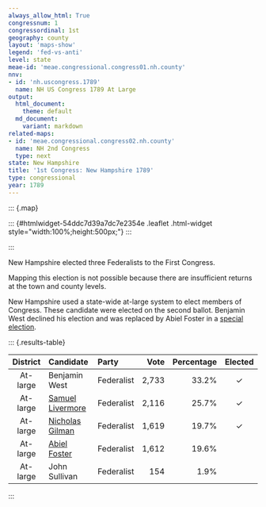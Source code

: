 ```yaml
---
always_allow_html: True
congressnum: 1
congressordinal: 1st
geography: county
layout: 'maps-show'
legend: 'fed-vs-anti'
level: state
meae-id: 'meae.congressional.congress01.nh.county'
nnv:
- id: 'nh.uscongress.1789'
  name: NH US Congress 1789 At Large
output:
  html_document:
    theme: default
  md_document:
    variant: markdown
related-maps:
- id: 'meae.congressional.congress02.nh.county'
  name: NH 2nd Congress
  type: next
state: New Hampshire
title: '1st Congress: New Hampshire 1789'
type: congressional
year: 1789
---
```


::: {.map}
<!--html_preserve-->
::: {#htmlwidget-54ddc7d39a7dc7e2354e .leaflet .html-widget style="width:100%;height:500px;"}
:::

<script type="application/json" data-for="htmlwidget-54ddc7d39a7dc7e2354e">{"x":{"options":{"minZoom":7,"maxZoom":12,"crs":{"crsClass":"L.Proj.CRS","code":"ESRI:32110","proj4def":"+proj=tmerc +lat_0=42.5 +lon_0=-71.66666666666667 +k=0.999966667 +x_0=300000 +y_0=0 +ellps=GRS80 +datum=NAD83 +units=m +no_defs","projectedBounds":null,"options":{"resolutions":[1048576,524288,262144,131072,65536,32768,16384,8192,4096,2048,1024,512,256,128,64,32,16,8,4,2,1]}},"zoomControl":false,"dragging":true},"calls":[{"method":"setMaxBounds","args":[42.5665701721162,-72.6545627546431,45.4357183168021,-70.5136361587832]},{"method":"addPolygons","args":[[[[{"lng":[-71.944792703227,-71.9288116934892,-72.2215627906209,-72.2829818109849,-72.4585198692103,-72.491122882699,-72.5160828905408,-72.5088588889981,-72.5427849019116,-72.5572479093767,-72.5528349098559,-72.5244319023333,-72.5321869072862,-72.473828889041,-72.4437638811785,-72.4673648918064,-72.4350688830784,-72.452101893402,-72.4337018917169,-72.4386938945784,-72.3955258839429,-72.410354890037,-72.3901048848782,-72.4159788946753,-72.3963618914066,-72.380301889866,-72.3985648973945,-72.3801968949549,-72.3296218798838,-72.2065598379821,-72.1064648027445,-72.0771467924439,-72.0672617891152,-72.0564617854443,-71.9352217442159,-72.0113477639775,-72.0468977742326,-72.0514577736212,-72.0900297831703,-72.0654307709161,-72.0454007642522,-72.0415397610401,-72.0089957481466,-72.0367917570479,-72.023403751263,-72.0381497542745,-72.062374751329,-72.0060677326373,-71.9743727130529,-71.944792703227],"lat":[42.7885950029019,42.7122439889178,42.7199769810478,42.7215579793709,42.7268619746927,42.7724749822701,42.7659589802223,42.7799289831023,42.8084909873958,42.8530289953373,42.8849780015121,42.9155840082155,42.9549550153799,42.9720550205124,43.0062540279326,43.0526580358843,43.084757042971,43.1614230567905,43.233284070845,43.2529140743507,43.3126140869185,43.3316840899889,43.3569360953631,43.3765400981647,43.4288831085546,43.4899751204392,43.5134441241944,43.572205135698,43.6002111425544,43.5847681437346,43.5535001412015,43.5446411405102,43.544004140713,43.5427541408315,43.5284591420974,43.4370011226247,43.4113001166872,43.3763181100172,43.3225760987381,43.2550530869085,43.2547910875054,43.2227540816309,43.187884076142,43.1825630742508,43.1601600704784,43.1288170641206,42.9448470287084,42.9439090303329,42.7893930021138,42.7885950029019]}]],[[{"lng":[-71.0843355690551,-71.0455475274248,-71.0100314804456,-71.0006824648044,-71.0955194965596,-71.1670095206411,-71.1632445181297,-71.1555195136661,-71.1313705000095,-71.3512845728875,-71.3586005743997,-71.3618905762646,-71.5646156427524,-71.5605416402913,-71.5323706242029,-71.5221936167147,-71.648272658141,-71.6509116550994,-71.6856876651428,-71.7280856792476,-71.7155636740389,-71.7277506772369,-71.6907226621602,-71.8636847161332,-71.8880147237941,-71.8944467266713,-71.9307067430074,-71.9352217442159,-72.0564617854443,-72.0672617891152,-72.0771467924439,-72.1064648027445,-72.2065598379821,-72.3296218798838,-72.3028688773897,-72.2509318624341,-72.2050148490598,-72.183343844164,-72.184789848112,-72.0906688231221,-72.1142738311177,-72.1169868337234,-72.102476830161,-72.0900598256965,-72.0951008281338,-72.0526198173969,-72.0318558106291,-72.0452308155831,-72.0314938118234,-72.048335817234,-72.0555308205507,-72.0337048145278,-72.0400838181964,-72.0428028191615,-72.0661678290904,-72.0478898260684,-72.0684978350236,-72.0334658252764,-72.0331368263474,-71.90690978578,-71.8724727734818,-71.8376577625043,-71.812902754684,-71.802354753539,-71.7647467417448,-71.7027817213715,-71.6618307092817,-71.6458907061213,-71.5781556850382,-71.5942606916883,-71.573084685589,-71.597223695019,-71.5598246827969,-71.5398986776248,-71.5625446861404,-71.5469866826151,-71.5878076983774,-71.5819836971792,-71.632095719058,-71.5738097019438,-71.5776037047765,-71.5516256974227,-71.5495346983115,-71.4958456828881,-71.5219366939583,-71.5162236936096,-71.541198703352,-71.5090666939451,-71.4879236863854,-71.4645566792896,-71.5024876921094,-71.4983356943692,-71.4288296743063,-71.4380886786181,-71.3978116689496,-71.4425896864051,-71.3849186665088,-71.3572536584165,-71.360665660646,-71.2843976368595,-71.2311226153584,-71.1470675861725,-71.0843355690551],"lat":[45.3053024920437,44.8549734129151,44.2847713107623,44.0765162729168,44.0751022697089,44.0765522677422,44.0558132640521,44.0246492585672,43.9317102422128,43.9184482328798,43.9029012297842,43.915558232013,43.8931192214538,43.8750802182591,43.7650381988381,43.6971911866027,43.6861691805568,43.6212381684341,43.5954751625445,43.5949701610983,43.5778481583185,43.56353315527,43.518061147995,43.4580281312938,43.4508381291739,43.4630171312356,43.5332961431418,43.5284591420974,43.5427541408315,43.544004140713,43.5446411405102,43.5535001412015,43.5847681437346,43.6002111425544,43.7027271623969,43.7401501710175,43.7709521782102,43.8081621857813,43.863403195904,43.9657922178086,43.9675222173513,43.9944892222082,44.0148902264246,44.0099122259201,44.0218402279403,44.0768052393989,44.0796352405978,44.0872252415478,44.1004762444217,44.0969152432181,44.11129024561,44.1315512500291,44.155759254241,44.1566222543093,44.1897832595917,44.2385032690733,44.2706302742432,44.3018882810835,44.3203742844547,44.3482932936746,44.3366372926833,44.3478102958508,44.3555562980658,44.3933893052803,44.406644308911,44.4137473122136,44.4403033183587,44.4751513251924,44.5021983322822,44.5216903352909,44.5379893389245,44.5585993418717,44.5644783441435,44.5888403491901,44.6028513509895,44.6299613563865,44.661520360758,44.6735433631141,44.7515213755231,44.7913883845816,44.8156123888081,44.8377373936216,44.8626023981486,44.9049894074846,44.9399904129029,44.9645794174854,44.9846504202605,45.0073234253543,45.001041424919,45.0136464279276,45.0133764266487,45.0700724368965,45.1238904487384,45.1420234516647,45.2035624639093,45.2383974686386,45.2333604696171,45.2533454740589,45.269844476874,45.302444485117,45.2497214774845,45.2397714784131,45.3053024920437]}]],[[{"lng":[-71.8944467266713,-71.8880147237941,-71.8636847161332,-71.6907226621602,-71.653389647968,-71.6634396504885,-71.6495966436693,-71.651444640321,-71.6273926296655,-71.5855526142327,-71.5887006144558,-71.6679996392189,-71.6029656120101,-71.6281586200916,-71.5125695767859,-71.4663495641265,-71.4546745557242,-71.449298552563,-71.3922435329666,-71.3753825233666,-71.4512775480539,-71.427070533971,-71.3865115204449,-71.36154050991,-71.3869955135333,-71.8541186686936,-71.8987166834976,-71.9288116934892,-71.944792703227,-71.9743727130529,-72.0060677326373,-72.062374751329,-72.0381497542745,-72.023403751263,-72.0367917570479,-72.0089957481466,-72.0415397610401,-72.0454007642522,-72.0654307709161,-72.0900297831703,-72.0514577736212,-72.0468977742326,-72.0113477639775,-71.9352217442159,-71.9307067430074,-71.8944467266713],"lat":[43.4630171312356,43.4508381291739,43.4580281312938,43.518061147995,43.4888021437348,43.4749861408422,43.4380281343922,43.371517121918,43.3268291143237,43.3012051108475,43.2872521081352,43.260147100555,43.1651160847718,43.160241083063,43.0759750708299,43.1222700809911,43.0442140666464,43.0203930623188,43.0089640619318,42.9391940492646,42.9307200453104,42.8249260260138,42.8234100269789,42.7836340201948,42.698804003275,42.7102939909075,42.7114279897149,42.7122439889178,42.7885950029019,42.7893930021138,42.9439090303329,42.9448470287084,43.1288170641206,43.1601600704784,43.1825630742508,43.187884076142,43.2227540816309,43.2547910875054,43.2550530869085,43.3225760987381,43.3763181100172,43.4113001166872,43.4370011226247,43.5284591420974,43.5332961431418,43.4630171312356]}]],[[{"lng":[-71.5471786104364,-71.2358664968986,-71.247185500055,-71.0367594225604,-71.0266944188574,-71.0731124310994,-70.8906213704679,-70.9151133769223,-70.8708423626282,-70.8400413513634,-70.8359303514184,-70.8642003615821,-70.850801357853,-70.8595023622292,-70.8130243465437,-70.7655943292726,-70.772220330426,-70.76223132782,-70.7373983182877,-70.7666973273855,-70.730798315945,-70.7406133186159,-70.7170273111375,-70.7117193086752,-70.7940573303622,-70.8106083334601,-70.8379563436742,-70.8250353386055,-70.8446723441993,-70.831329339969,-70.829691339132,-70.8189323361288,-70.8172963343357,-70.8239423364793,-70.8253973369381,-70.8486253441125,-70.8855983575883,-70.9292683722312,-71.0312024046249,-71.0642024126202,-71.1325034361208,-71.1852044519267,-71.181804447762,-71.2455054691488,-71.2559544722455,-71.2942054827125,-71.3869955135333,-71.36154050991,-71.3865115204449,-71.427070533971,-71.4512775480539,-71.3753825233666,-71.3922435329666,-71.449298552563,-71.4546745557242,-71.4663495641265,-71.5125695767859,-71.6281586200916,-71.6029656120101,-71.6679996392189,-71.5887006144558,-71.5855526142327,-71.6273926296655,-71.651444640321,-71.6495966436693,-71.6194866339854,-71.6004126270982,-71.5471786104364],"lat":[43.4527581403775,43.2847641186781,43.2741911163447,43.1442640983795,43.1380360975127,43.0817240854793,43.0829740912553,43.0528500848259,43.0605550876183,43.0423850851126,43.0678020900395,43.0812960917361,43.0942980945949,43.1206370993023,43.1168530999894,43.0903920964201,43.0715510926625,43.0844250953941,43.0617150918477,43.049998088755,43.0590970915504,43.048393089233,43.0550710912014,43.0425530889932,42.9399190670958,42.8966020583832,42.9169110614162,42.9029480591549,42.8861880553849,42.889832056477,42.8845510555236,42.8948510578012,42.8723000535689,42.8711450531504,42.8707000530223,42.8609490504737,42.8824990534553,42.8850080526163,42.8590980446177,42.8062990335872,42.8213980343815,42.7916980271318,42.7375990169443,42.7425990159519,42.7361120143978,42.6969990057797,42.698804003275,42.7836340201948,42.8234100269789,42.8249260260138,42.9307200453104,42.9391940492646,43.0089640619318,43.0203930623188,43.0442140666464,43.1222700809911,43.0759750708299,43.160241083063,43.1651160847718,43.260147100555,43.2872521081352,43.3012051108475,43.3268291143237,43.371517121918,43.4380281343922,43.4437701364169,43.4347841353441,43.4527581403775]}]],[[{"lng":[-71.1670095206411,-71.0955194965596,-71.0006824648044,-70.994327454806,-70.9890684440959,-70.972717425663,-70.9508384172387,-70.9621824204507,-70.9546924161083,-70.9760044214343,-70.9611334159481,-70.9609494141799,-70.986812421361,-70.9859654191102,-70.9730694130621,-70.9308443982348,-70.8817043782052,-70.8096413515228,-70.8250013536699,-70.8284203518007,-70.8599763649358,-70.8526853604654,-70.917569382175,-70.8678523648706,-70.8643883621791,-70.8883863706378,-70.8770373664352,-70.8906213704679,-71.0731124310994,-71.0266944188574,-71.0367594225604,-71.247185500055,-71.2358664968986,-71.5471786104364,-71.6004126270982,-71.6194866339854,-71.6495966436693,-71.6634396504885,-71.653389647968,-71.6907226621602,-71.7277506772369,-71.7155636740389,-71.7280856792476,-71.6856876651428,-71.6509116550994,-71.648272658141,-71.5221936167147,-71.5323706242029,-71.5605416402913,-71.5646156427524,-71.3618905762646,-71.3586005743997,-71.3512845728875,-71.1313705000095,-71.1555195136661,-71.1632445181297,-71.1670095206411],"lat":[44.0765522677422,44.0751022697089,44.0765162729168,43.944187248765,43.7924492208966,43.5702641801405,43.5510361772279,43.5410421750178,43.5091941693072,43.4781611628627,43.4691191616286,43.4394741560946,43.414274150592,43.3800321442099,43.3495721388981,43.3365241377389,43.2724921272151,43.2254171205447,43.1726951101564,43.1191930999671,43.1659031078211,43.1296311012044,43.1315890996123,43.1181860985881,43.0908130935272,43.0992150943885,43.0916440933022,43.0829740912553,43.0817240854793,43.1380360975127,43.1442640983795,43.2741911163447,43.2847641186781,43.4527581403775,43.4347841353441,43.4437701364169,43.4380281343922,43.4749861408422,43.4888021437348,43.518061147995,43.56353315527,43.5778481583185,43.5949701610983,43.5954751625445,43.6212381684341,43.6861691805568,43.6971911866027,43.7650381988381,43.8750802182591,43.8931192214538,43.915558232013,43.9029012297842,43.9184482328798,43.9317102422128,44.0246492585672,44.0558132640521,44.0765522677422]}]]],null,null,{"interactive":true,"className":"","stroke":true,"color":"#bbb","weight":2,"opacity":1,"fill":true,"fillColor":["#FFFFFF","#FFFFFF","#FFFFFF","#FFFFFF","#FFFFFF"],"fillOpacity":1,"dashArray":"5, 5","smoothFactor":1,"noClip":false},["<b>Cheshire County<\/b><br/>","<b>Grafton County<\/b><br/>","<b>Hillsborough County<\/b><br/>","<b>Rockingham County<\/b><br/>","<b>Strafford County<\/b><br/>"],null,["Cheshire County","Grafton County","Hillsborough County","Rockingham County","Strafford County"],{"interactive":false,"permanent":false,"direction":"auto","opacity":1,"offset":[0,0],"textsize":"10px","textOnly":false,"className":"","sticky":true},null]},{"method":"addPolygons","args":[[[[{"lng":[-70.6170250097467,-70.6149710036071,-70.6109510040495,-70.613408977044,-70.6170250097467],"lat":[42.9772249866355,42.9785760173521,42.9766339868857,42.9734080018503,42.9772249866355]}],[{"lng":[-70.8106293412168,-70.8173060245697,-70.8176542464881,-70.822375032606,-70.8294730266229,-70.8306170091194,-70.8249679882939,-70.8259849800901,-70.8303489674677,-70.8357809556853,-70.8349580085449,-70.8308970211109,-70.8376380193999,-70.8358592269944,-70.8285900064626,-70.8205459860422,-70.8193119777295,-70.8109990047684,-70.8156630237936,-70.8167550222349,-70.8172960099673,-70.820896000966,-70.8307949723852,-70.8372029818432,-70.8486249740548,-70.8566970027768,-70.8855979740892,-70.9001980259277,-70.9054980078858,-70.9139449778998,-70.9266340067172,-70.9307989727441,-70.9560000396463,-70.960000001994,-70.9693999878055,-70.9814709916678,-70.9976009866503,-71.0312010314925,-71.0444009969592,-71.053601020173,-71.0581009684557,-71.0642009861611,-71.0722009983512,-71.081701989624,-71.0913020482537,-71.1018020018967,-71.1037929854065,-71.1245030361282,-71.1325029944526,-71.1435030036031,-71.149702993339,-71.166664977486,-71.1861040037052,-71.1833029733556,-71.1826419954479,-71.1818030156452,-71.2086040161784,-71.2239039962695,-71.2265009978886,-71.2334040301393,-71.2455039730919,-71.2495039929445,-71.2559540015409,-71.2660050178009,-71.2679050024174,-71.2789289815863,-71.2942049996617,-71.3130409745839,-71.3302059928684,-71.3518740095945,-71.3653069649542,-71.4203079912132,-71.4314080154843,-71.4323079834444,-71.4491100147233,-71.467708960637,-71.4995099888112,-71.5390109790521,-71.5974130196955,-71.6018129731674,-71.6128130225049,-71.6420139875383,-71.7267170007704,-71.7495170141112,-71.7506169908873,-71.8113190143927,-71.8116190400574,-71.8560470187045,-71.8847219683173,-71.936076009706,-71.9497900058429,-71.9814019966356,-72.0608110234506,-72.1245259837852,-72.2036440415805,-72.2395119892381,-72.2700730267276,-72.2829809798011,-72.2936340201142,-72.3201499703854,-72.4010539802355,-72.4378040037026,-72.4585189859541,-72.4586119875683,-72.4596670106646,-72.4619629619846,-72.4638249969264,-72.4644139869696,-72.4730710109149,-72.4742819943731,-72.475283988164,-72.4756259743419,-72.4759380324026,-72.4773350068841,-72.4773979739375,-72.483916018014,-72.4873010038356,-72.4883880327362,-72.4889470023557,-72.4916810180834,-72.4973910157492,-72.5015279907093,-72.5120500047709,-72.5164530113565,-72.5167309773798,-72.5151590258884,-72.5083719682168,-72.5088579814662,-72.5117460163054,-72.5183540052138,-72.5395999905226,-72.542907996778,-72.5425970108279,-72.5421009806266,-72.5429680263111,-72.5454499828553,-72.5461009814401,-72.5469999885414,-72.5476460040142,-72.5486359955722,-72.5534260160519,-72.5555390458561,-72.5567499519814,-72.5569360288498,-72.5567499921294,-72.5542320070271,-72.5549449776906,-72.5553490225269,-72.5554150002183,-72.5533629993311,-72.5528339891063,-72.5464909909497,-72.5407079971456,-72.5314689863282,-72.5315580507407,-72.5314330021004,-72.5291909719593,-72.5246169966331,-72.5242419979769,-72.5258870201831,-72.5262899796145,-72.5268800190673,-72.5270650035855,-72.5266239913111,-72.5268410130752,-72.5280520078758,-72.5329680225801,-72.5336809841333,-72.5317819807986,-72.5234049821596,-72.5190450151057,-72.507901013802,-72.5042259902333,-72.4925969936187,-72.4837290098866,-72.4831689858224,-72.4811769969186,-72.4746989889962,-72.4692839748691,-72.4659850046287,-72.4616269860934,-72.4618769662463,-72.4637770063482,-72.4640260399812,-72.4643069641963,-72.4651489990233,-72.4645889656289,-72.4638729848634,-72.4599509767386,-72.4569359678406,-72.4487139921821,-72.4437619901365,-72.4446349924955,-72.4477810062181,-72.4570350000131,-72.4608689948631,-72.4619290043524,-72.462988982472,-72.4609049976297,-72.4604070198685,-72.4610320379906,-72.4644609951546,-72.4670819821321,-72.4664910172268,-72.4625340548749,-72.4562370085414,-72.4512810058025,-72.4452020051122,-72.4398700268891,-72.4361900300056,-72.435066017809,-72.437810993564,-72.4383720119783,-72.4387459787534,-72.4396199925572,-72.4429579924777,-72.4424270044563,-72.43890201514,-72.4333790077342,-72.4331600005294,-72.432784962929,-72.435935987916,-72.4429330167327,-72.442184013628,-72.4415289723866,-72.440748947878,-72.4425280169492,-72.4501130052003,-72.4528289993624,-72.4532040088623,-72.4567020206499,-72.4563360249709,-72.4528010356441,-72.4515529794906,-72.4521000151222,-72.4518679503843,-72.452649962354,-72.4488089460684,-72.4434050156909,-72.4437490403854,-72.4494350085978,-72.450279992332,-72.447936004188,-72.4462809801292,-72.4389690055096,-72.4377190254309,-72.4388749973974,-72.4393129953753,-72.43940699143,-72.4405000333366,-72.4391559768558,-72.4338100086031,-72.4391869944936,-72.4387549768485,-72.4375040309095,-72.4363780153455,-72.4300599736848,-72.4287150321749,-72.4215830073687,-72.4155750315737,-72.4154499780921,-72.4097520156726,-72.4095650231335,-72.4078419970549,-72.4053659728059,-72.4036729825081,-72.4027000149537,-72.3988769929881,-72.3971229759313,-72.3955250701663,-72.3959299739411,-72.3971499963723,-72.3976190141605,-72.4034700110563,-72.4101970004922,-72.4091309905706,-72.4090369971876,-72.4065470058804,-72.4009810186516,-72.3909200368266,-72.3921700162379,-72.4039490021839,-72.4145050245125,-72.4149110036004,-72.4158830089058,-72.4131539658911,-72.4111789967079,-72.4047200025235,-72.4034019851573,-72.4001310058732,-72.399971982337,-72.3988710024378,-72.3957910292426,-72.3958169969352,-72.3934889958971,-72.3905669984307,-72.3912849624861,-72.3926280076898,-72.3920920019415,-72.386940977782,-72.3868469434319,-72.3838000189268,-72.3815650151466,-72.3814689948523,-72.3813430136264,-72.381374002785,-72.3812479961225,-72.3803620250604,-72.3816769631043,-72.383275996812,-72.3841530028444,-72.3846860069277,-72.3963050174042,-72.3985629985046,-72.3969270425153,-72.3962240132987,-72.3957209842045,-72.3955730119775,-72.395634990026,-72.3940300057595,-72.3917679939768,-72.3903229591186,-72.3862040006364,-72.3814849891311,-72.3805399877666,-72.3815409898201,-72.3807829878543,-72.3810940028617,-72.3825629865718,-72.3819319697028,-72.3801399765936,-72.3801959950547,-72.3749879919383,-72.3639160020154,-72.3543900033757,-72.3506169917927,-72.3424749932978,-72.3364699918953,-72.3279169813643,-72.3278539711477,-72.3295220111799,-72.3327000112216,-72.3347450379208,-72.3344010107352,-72.3314200197341,-72.3302239776559,-72.3289659797575,-72.3273619857501,-72.3293450064819,-72.3293769965551,-72.3297230499563,-72.3296599892101,-72.3258220030163,-72.317701998002,-72.3139569906348,-72.3145869877775,-72.3140829837814,-72.314020009187,-72.3091020096555,-72.3088570106254,-72.3056130165136,-72.3026519627062,-72.3024950010133,-72.3027139926279,-72.3047920185789,-72.3051069974833,-72.3056729970659,-72.3053259969787,-72.3027100224838,-72.3034339885142,-72.3023309864624,-72.3015750006351,-72.3003460227064,-72.3003289803668,-72.3002199941035,-72.2955560084606,-72.2922149971246,-72.2862250075076,-72.2832919976485,-72.2827870060907,-72.2812420085004,-72.2760719932789,-72.2751870133225,-72.2711799723594,-72.2675229905473,-72.2650650035846,-72.2489430347889,-72.2400249657646,-72.2327130130947,-72.2322390240781,-72.2346359855895,-72.2370620193165,-72.2375979995283,-72.2369669758631,-72.2327440091821,-72.2275399861415,-72.2249050051527,-72.2220690005079,-72.2180989616814,-72.2108150138023,-72.2050130172389,-72.2047599855499,-72.2051079754662,-72.2052970176797,-72.2035319747314,-72.2052989968366,-72.2055210519418,-72.2054889836907,-72.204070013389,-72.1985500001063,-72.1974140028842,-72.1943519771353,-72.1905009696193,-72.1874369983533,-72.1833330206831,-72.1833639752566,-72.1850050196481,-72.1869600034211,-72.1875910088492,-72.1885699777388,-72.1862379824349,-72.1822030098694,-72.1832440203952,-72.1828640002201,-72.1830219956645,-72.1853899997309,-72.1879159555147,-72.1829559841771,-72.1768270076627,-72.170414005788,-72.168928997107,-72.1674759835318,-72.1675070053292,-72.171493987483,-72.172944972708,-72.17278499167,-72.1706039915147,-72.1633609853589,-72.1592159693428,-72.1585850008717,-72.1513240187983,-72.1426209907843,-72.1357849823317,-72.132980976107,-72.1226539834083,-72.1180129409672,-72.1179469596655,-72.1180409898563,-72.1167659770615,-72.1187639933712,-72.1173930038675,-72.1108720140245,-72.1044209998617,-72.1005010206075,-72.0986889844839,-72.0994619508746,-72.100542991523,-72.0992999749046,-72.090839021117,-72.0931089754372,-72.0980909901779,-72.1043939806031,-72.1060040001319,-72.1120099840288,-72.1129109773486,-72.1147019850459,-72.113437017851,-72.1129839889889,-72.1117500052326,-72.1123879945182,-72.1169410078402,-72.1100880130232,-72.1090189928644,-72.1036069996852,-72.1052919595192,-72.0998790378002,-72.0946530070084,-72.0922440088073,-72.0905039905802,-72.093777982751,-72.0956690256625,-72.0940559964252,-72.0904779988868,-72.0848709529154,-72.082970012269,-72.0820210286886,-72.0818000166999,-72.0799959993925,-72.075003979714,-72.0789650008333,-72.0795950080853,-72.0765559836632,-72.0664219823574,-72.0627129758594,-72.0684050179651,-72.0691499940888,-72.0654149918621,-72.0588630033111,-72.0553129925084,-72.0534819706346,-72.0482890336661,-72.0482790297497,-72.0511769944589,-72.0499829835383,-72.0420880210732,-72.0402790319864,-72.0385259943592,-72.0334500178487,-72.0318979669671,-72.0337389924411,-72.0473049884916,-72.0462350139296,-72.03755398008,-72.0342899554417,-72.0318779894705,-72.0312400131741,-72.0329830083331,-72.0396739747705,-72.0425920101794,-72.0434819730579,-72.0492210076293,-72.0512499977503,-72.0548309917951,-72.0528599807027,-72.0523419995498,-72.046430005992,-72.0407279785294,-72.037288003652,-72.03678298271,-72.0337030315352,-72.0367489934373,-72.0416339749668,-72.0420450053677,-72.0420909923235,-72.0426449849643,-72.042866993245,-72.042122012297,-72.0421029843791,-72.0441020250969,-72.0426729865043,-72.0423869961994,-72.0481010093771,-72.0486720328003,-72.0521960121093,-72.056860996778,-72.0569879998892,-72.0613380041472,-72.0659110168758,-72.0646089953311,-72.0596149462697,-72.0581940411857,-72.0580659864625,-72.0587960059403,-72.059717000834,-72.0559029880072,-72.0532330185536,-72.0530429491675,-72.0539949802927,-72.050209987226,-72.0478890140417,-72.0490000356719,-72.0510019492374,-72.055693980466,-72.0580329602702,-72.0597819954678,-72.0605180187643,-72.0608780002907,-72.0611739980174,-72.0603780028977,-72.0588799724991,-72.0608459881247,-72.0645440327372,-72.0677740140526,-72.0654339677243,-72.0588800092547,-72.0560780028584,-72.0540459881929,-72.0457450259769,-72.0437759851039,-72.0398369826544,-72.03900399201,-72.0334649972035,-72.0323169984755,-72.0324439930751,-72.0315489940227,-72.0323410318604,-72.0336789963857,-72.0331359786685,-72.0313220228431,-72.0296980173577,-72.019130007364,-72.0121729880215,-72.0017920285435,-71.9936620069723,-71.9864840071904,-71.9846169938294,-71.9842819647409,-71.9811199813548,-71.9631329771557,-71.9581189969947,-71.9565169901343,-71.9451630026926,-71.9353949893982,-71.929110014669,-71.9250879644883,-71.9174339743494,-71.9069089780702,-71.9023319973321,-71.8913729589005,-71.8884839907768,-71.8881819702234,-71.8849169771208,-71.883973020619,-71.8811539514602,-71.8786959888122,-71.8769739828588,-71.8762899838155,-71.8724719489433,-71.8714879848947,-71.8632910006238,-71.8609739919555,-71.8552569840497,-71.8463469881436,-71.8415899919809,-71.8332609737956,-71.8296040067139,-71.8248490296983,-71.8205349985202,-71.8197830189784,-71.8143509865324,-71.8123259796277,-71.8125430071801,-71.8146860188078,-71.8157099895201,-71.8160650029115,-71.8124239585802,-71.8157729865431,-71.8141410198431,-71.8094229828526,-71.8088279868137,-71.8076600173373,-71.8029219830941,-71.8001339752456,-71.8034889926258,-71.802992983322,-71.7977559910691,-71.7945869917154,-71.7916090211831,-71.7786130048239,-71.7768039976016,-71.7753990200132,-71.7749159811999,-71.7728010268421,-71.7690690212705,-71.7678879843662,-71.7657190039658,-71.7560909946263,-71.7495329866817,-71.7455520079209,-71.7450110070912,-71.7431040102654,-71.7388149984,-71.737835971595,-71.7315200015617,-71.7212010069927,-71.717159021342,-71.7089340066039,-71.703067985591,-71.6994339641361,-71.6944910015724,-71.6915899860932,-71.6851800067346,-71.6826289645243,-71.6774860116498,-71.6795229952838,-71.6773840025046,-71.6706669916204,-71.6641909655358,-71.6603939232119,-71.6584460052025,-71.6572179959768,-71.6534730363475,-71.6450680490532,-71.6404039858901,-71.6408470314167,-71.6465509854608,-71.6478639755215,-71.647177013811,-71.6380979961623,-71.6310069677842,-71.6251979990176,-71.625199034296,-71.6346830146721,-71.6336949900087,-71.6304410119527,-71.6254609659351,-71.6220769738329,-71.6196239965859,-71.6137830154697,-71.6078109834277,-71.5994800089861,-71.5954840286803,-71.5947419727413,-71.5943029849973,-71.5902560123797,-71.5891749802013,-71.5869719762399,-71.5866530137329,-71.5866480125084,-71.5890450233276,-71.5866500009128,-71.5838699843337,-71.5793029990622,-71.5770679481591,-71.5802629929221,-71.5849589909339,-71.5856809636157,-71.5874199597939,-71.5936189885498,-71.5942589877476,-71.5920560120142,-71.5836540170064,-71.5768840091774,-71.5730190133087,-71.575193031871,-71.5825129921408,-71.5864450012556,-71.5977630043585,-71.5981160068821,-71.5950519600845,-71.5949879840896,-71.5939229883951,-71.5920909783794,-71.5836000076652,-71.5755189996605,-71.5715109895245,-71.5633989891624,-71.5597300001744,-71.5589849868425,-71.5579720072699,-71.5556880106051,-71.5537479845173,-71.5516699891322,-71.5507430061345,-71.5491120133767,-71.5515729932476,-71.5532999815814,-71.5547059769881,-71.5512199881319,-71.5514769922794,-71.5465210365596,-71.5377240068819,-71.536987001128,-71.5362509925003,-71.5386830348094,-71.5398979750216,-71.5405360290703,-71.544598993782,-71.5492360070361,-71.5492680029121,-71.5486289746399,-71.5478599788664,-71.5490439970087,-71.5535859843782,-71.5569679858566,-71.5547370015447,-71.5540339897775,-71.556017002787,-71.5594400457822,-71.5607510212409,-71.5615189819664,-71.555377012899,-71.554096975809,-71.5565599839607,-71.5557600366694,-71.5485920262842,-71.5528420420699,-71.5571679946205,-71.5558589891998,-71.5508569849208,-71.5480090165245,-71.5468890508747,-71.5486809479461,-71.5541210055158,-71.5573229807419,-71.5626359916373,-71.5621239913808,-71.5581220002137,-71.5585710197375,-71.5618999918318,-71.5617720247849,-71.563538477218,-71.5668879888567,-71.5676450099555,-71.5721630057837,-71.5751520373615,-71.5788509825874,-71.5802410069805,-71.5768929957537,-71.5772080112874,-71.5822590117854,-71.5878229856129,-71.5847980260827,-71.5865300182091,-71.5819509780497,-71.5825600386193,-71.5900240021735,-71.595597974291,-71.596400024064,-71.5946710107851,-71.5980420194763,-71.5941360147699,-71.6001620020767,-71.5992050085336,-71.6003280018634,-71.6049119901304,-71.6113930088421,-71.6130940289449,-71.6147619916776,-71.6180660284873,-71.6183550054636,-71.6174309915566,-71.6225929931371,-71.6232660200026,-71.6245329894075,-71.6253230293421,-71.6254770008667,-71.6250580414841,-71.6251800417433,-71.6292169825044,-71.6320940067223,-71.6305689913775,-71.6239240127356,-71.6184419805604,-71.6142380033244,-71.6142670066687,-71.6132060060069,-71.6111659841448,-71.6062569913303,-71.5991859340451,-71.5968569933541,-71.5969489900653,-71.5929660107422,-71.5843919989434,-71.5800050077893,-71.5717060160727,-71.5731290133992,-71.5692159867764,-71.5709949428359,-71.5713500338081,-71.572949015392,-71.5754999864046,-71.5743140427493,-71.5683859734826,-71.564759989857,-71.5619119592881,-71.5576720015777,-71.5529709834891,-71.552653981682,-71.5566189767095,-71.5567079863941,-71.5521120041364,-71.5506260389963,-71.5490519928726,-71.5503039883002,-71.5495330287761,-71.5459010073469,-71.5401159932941,-71.5360990313939,-71.5320160234064,-71.5291539944572,-71.5288889787701,-71.5223930179005,-71.519400965159,-71.515588005975,-71.51171202955,-71.5129899962299,-71.5090019881297,-71.506986010474,-71.502473020796,-71.4963890086809,-71.4969720134695,-71.4967159966281,-71.4956880100787,-71.4972019775945,-71.5006619843194,-71.5008549543656,-71.5015909778874,-71.5098510152201,-71.5153489897582,-71.5165339780369,-71.520006995149,-71.5214220131838,-71.5198130098876,-71.5169489825137,-71.5154980064612,-71.5177489784234,-71.5174890110646,-71.5161029721638,-71.5149059996208,-71.5162229781691,-71.5223060304523,-71.5241719947248,-71.5271629868605,-71.5316049946496,-71.5346940073744,-71.536881980581,-71.5406499706597,-71.5401020006483,-71.5379160139261,-71.5348789363559,-71.5300910047612,-71.5250160195295,-71.5200220085879,-71.5146090199211,-71.5077589954962,-71.5076740010229,-71.5049999883494,-71.4995280029097,-71.494112005049,-71.4875649843855,-71.4842490159974,-71.479095959211,-71.4779070293456,-71.4732689920236,-71.4672449839432,-71.4664079948798,-71.5024870164887,-71.4990400136081,-71.4999450287057,-71.4940090549675,-71.4922049904275,-71.491084978224,-71.4931499872132,-71.5008739979487,-71.5050909927659,-71.4989290060223,-71.4995270313758,-71.4971639752647,-71.4961050155129,-71.4977859954619,-71.4896600030512,-71.4861190026169,-71.4824430123208,-71.4759310019192,-71.4686399963301,-71.4655470231305,-71.459127974631,-71.4583230020167,-71.4492570157751,-71.4500659904744,-71.4480329903342,-71.4402539844032,-71.4401899964745,-71.4324439907187,-71.4288280063303,-71.4269490160661,-71.4359239904017,-71.433727964089,-71.4267500032881,-71.4236799927915,-71.4246810428017,-71.4190580299817,-71.4179590043081,-71.414596969922,-71.4157920018617,-71.4140450144491,-71.4087769716342,-71.4049579839856,-71.4056359929592,-71.4008180308866,-71.3978100052226,-71.3991000186608,-71.4032669990497,-71.4078250172433,-71.4155530180849,-71.4176530126777,-71.4265130118308,-71.4389660262131,-71.4438829624677,-71.438546012951,-71.4330140319579,-71.4283880097875,-71.4203349906068,-71.417131996403,-71.4133480026866,-71.4121500055646,-71.4069729968089,-71.4026380044024,-71.3939699963689,-71.3894119997503,-71.3843029749797,-71.3801580182096,-71.3776299883171,-71.3752989706002,-71.363012988281,-71.3587069865293,-71.3567360123922,-71.3595579711848,-71.3628310131604,-71.3604049783358,-71.352604033562,-71.3472660057567,-71.3429610080003,-71.3363919820457,-71.331733028451,-71.3209220020977,-71.3143180010648,-71.3090079930971,-71.3011070144066,-71.2970920267356,-71.2912949368721,-71.2872139961254,-71.2837489661571,-71.2799630198879,-71.2723199924741,-71.2649390246194,-71.266754003888,-71.2643940213771,-71.2630420004743,-71.2584810071092,-71.2560860023058,-71.24838198968,-71.2444989728202,-71.2393459708298,-71.2362709837201,-71.2317339776635,-71.2311220269621,-71.2280479734654,-71.2216060019512,-71.2206340120565,-71.2115080307376,-71.2033890269482,-71.1971430156303,-71.1948780075196,-71.1837850141684,-71.1825870052598,-71.1785760118974,-71.1733670074909,-71.1674459981608,-71.1621009852118,-71.1546660111752,-71.1448009891775,-71.1339940064395,-71.1319529966807,-71.127961989455,-71.1245170006735,-71.1236640176988,-71.1199139441238,-71.1201120044348,-71.1162649951914,-71.1166570300097,-71.1107350114823,-71.1073389838147,-71.110743004024,-71.1086750105316,-71.1045659794605,-71.1051509936671,-71.0971249666761,-71.0894830187161,-71.0843340012504,-71.0821140125985,-71.078374994699,-71.0769140002545,-71.0756399893027,-71.0726000032543,-71.0693870032242,-71.0658360012042,-71.0590040568599,-71.0578609586258,-71.0527069928037,-71.04762294497,-71.0473279843856,-71.0463279770514,-71.0432639507867,-71.0410939809429,-71.0375179792813,-71.0375149767321,-71.035153000108,-71.0339950251591,-71.0310389633627,-71.0304739771231,-71.028743993152,-71.0266550232827,-71.0260719975014,-71.0241050094048,-71.0229920053297,-71.0215260001145,-71.0181779827236,-71.0179120290242,-71.0156110109431,-71.0153560235641,-71.0129360123436,-71.0112700139209,-71.0100300103826,-71.0094939517597,-71.0087359852393,-71.008567014337,-71.007140999016,-71.0064699942947,-71.0021189771953,-71.0014910330599,-70.9998639723459,-70.9995129942571,-70.9984509700916,-70.9978119644306,-70.9969859799709,-70.9965619929173,-70.995991051132,-70.9947380193976,-70.9934559952485,-70.9926529528316,-70.9918559418029,-70.9905900084178,-70.989929004005,-70.9898539922108,-70.9891700575376,-70.989067068223,-70.9874399516954,-70.9849009895228,-70.983022537294,-70.9821160162953,-70.9819459924767,-70.9757049893453,-70.975060005646,-70.9748099949485,-70.9732630231739,-70.9729860054655,-70.9727160067055,-70.9724239658395,-70.9669139787192,-70.9629379849067,-70.9601079636307,-70.955859998898,-70.9547070195007,-70.9533219692194,-70.952692992455,-70.952629016722,-70.9539170171804,-70.9546699775637,-70.9590389660302,-70.9617099764952,-70.9619930086449,-70.9624949745488,-70.9633439799312,-70.9633420120622,-70.9586880077702,-70.9571579959509,-70.9540660384264,-70.9540450347393,-70.9565029855206,-70.9550059876721,-70.9569529539633,-70.9588039935101,-70.959089994103,-70.9591849656522,-70.9645229369453,-70.9646149814804,-70.9682239857228,-70.9689750009094,-70.9679369943205,-70.9754710230365,-70.9750930065262,-70.9700040107088,-70.9676499893925,-70.9651070385508,-70.9644329978778,-70.9613010690292,-70.961079014409,-70.9622120152911,-70.9624459801223,-70.9645359789416,-70.9669000092717,-70.9654650111002,-70.9618590051023,-70.9611500070061,-70.9659069974329,-70.9683049763487,-70.9686280061923,-70.9687279820458,-70.9710389960431,-70.9760569861553,-70.982507995926,-70.9856069801407,-70.9871249867734,-70.9872489769523,-70.9867459814937,-70.9858609581775,-70.9828170051835,-70.982659000627,-70.9829699995351,-70.987641004219,-70.9876489833964,-70.9851520030227,-70.9859579942279,-70.9859649834099,-70.9843049658916,-70.9818590127299,-70.9806239768255,-70.9764080079943,-70.974156011855,-70.976736049467,-70.9719749951355,-70.9730680097389,-70.9668979516563,-70.967228998959,-70.9604390041395,-70.9565280315512,-70.9543260196095,-70.9471009913386,-70.9404999683621,-70.9371100068891,-70.9327250299298,-70.9316409965084,-70.9260409704567,-70.9252450031597,-70.922307003042,-70.9196450056954,-70.9192169748413,-70.9121510042565,-70.9149710032369,-70.9098049596547,-70.9084049959981,-70.9028050235118,-70.9018049997708,-70.8966050229759,-70.9019050071779,-70.9074050074699,-70.9060049561248,-70.8975050180924,-70.8988050069573,-70.8963040077321,-70.8865039985212,-70.8840039979141,-70.8858039997132,-70.8817039892371,-70.8752040291606,-70.873653029576,-70.8723260068155,-70.8708149783841,-70.8700979877318,-70.864465982499,-70.8607920408553,-70.8606440181265,-70.8596069838368,-70.855081967641,-70.8522899889989,-70.8459420490495,-70.8456539882688,-70.8433019873256,-70.8428139880566,-70.8392130090979,-70.8388919727724,-70.8372740427559,-70.8336500003959,-70.8289019908546,-70.828401980398,-70.828802033168,-70.81786497383,-70.8156360038656,-70.8172840069044,-70.8127220026031,-70.8115010167459,-70.8100209825865,-70.8109519866291,-70.8136530152887,-70.8131190493462,-70.816903012374,-70.8165979863421,-70.8207630049616,-70.8191150219627,-70.8198929992352,-70.8246539833209,-70.8283009864953,-70.8248010065203,-70.8235010031238,-70.8275009565019,-70.8291009793776,-70.8337999744998,-70.8331640010684,-70.8345228032662,-70.8325999831451,-70.8349000083638,-70.8326999887148,-70.8344000053551,-70.8309000182862,-70.827200011538,-70.8309000247051,-70.8414000180527,-70.843500027996,-70.8460010050032,-70.8421999830292,-70.8439009832083,-70.8446009318501,-70.848000999004,-70.8489009599241,-70.8468009893427,-70.852300988521,-70.8630609793758,-70.8686149866267,-70.8751969920302,-70.8774499792135,-70.8819810312573,-70.8872160046374,-70.891611005884,-70.8994539710887,-70.9041839914717,-70.9055420154717,-70.89678399376,-70.8917330427865,-70.8873230194593,-70.8825309863967,-70.8815339972981,-70.8765729971182,-70.8698049958539,-70.8675769761276,-70.8710869807737,-70.8672110008297,-70.8691490086462,-70.8662639975588,-70.8656049745741,-70.8725209902154,-70.8722769371894,-70.8775640118954,-70.8771630019831,-70.8825959921027,-70.8877769986668,-70.8971669593978,-70.8994140046541,-70.8984170225182,-70.9060610031376,-70.906843012035,-70.9158250047447,-70.9116470218409,-70.9118980025242,-70.9160469924485,-70.9148940122818,-70.9177019884007,-70.9129950166939,-70.9127130164072,-70.906255995057,-70.903199982706,-70.8925049878517,-70.8837410153047,-70.8757260045982,-70.8708419926344,-70.8615180130776,-70.8614570051407,-70.854285006875,-70.849707044428,-70.8402924521952,-70.8452360164675,-70.8391629912403,-70.8333070473322,-70.8326159772968,-70.834860027153,-70.8391990032174,-70.8452989898572,-70.8423990082719,-70.8433989930109,-70.846899991435,-70.8510999819135,-70.8578999952911,-70.8611999788965,-70.860100003607,-70.8581999980119,-70.8508000010177,-70.8551099679005,-70.8520890268693,-70.8539809728194,-70.8545600283767,-70.8528209981132,-70.8481670075019,-70.8479529941803,-70.8439560073555,-70.8407820204474,-70.8360360159866,-70.8319620292152,-70.8245770273038,-70.8130249844628,-70.8100189842579,-70.8053349707279,-70.8014130477217,-70.7954770004384,-70.782998042083,-70.7789979989871,-70.7725980217947,-70.7674980235901,-70.7612969973062,-70.7605969700503,-70.7502969777827,-70.7480970042475,-70.7536970413627,-70.7511970159772,-70.7399969846337,-70.737396031652,-70.7391960087174,-70.7330959494148,-70.7317959744517,-70.7254960262356,-70.7259959829539,-70.7234960171772,-70.7276959926815,-70.7294960130241,-70.725496025465,-70.7152960110531,-70.7123959795278,-70.7129960159365,-70.7138960037346,-70.7186959935838,-70.7233960258855,-70.7275960117076,-70.7316620185134,-70.7297700061883,-70.7351720211221,-70.7299530054122,-70.7283050260386,-70.7189970180532,-70.7175170006435,-70.7135800239818,-70.7117490332952,-70.7154420165431,-70.7160980359734,-70.7189360057891,-70.725802998028,-70.7284429855724,-70.732135010892,-70.73268402733,-70.7354770178585,-70.7424039851229,-70.7449069695939,-70.7455629935102,-70.75046097135,-70.7517960166902,-70.747872986163,-70.7502240205682,-70.7551379823482,-70.7614739861376,-70.7645669817453,-70.7643220114883,-70.7690089509899,-70.7719130120639,-70.7697370077537,-70.7722120019407,-70.776088010136,-70.7790680042636,-70.7861360078048,-70.7866070144919,-70.7906820017409,-70.7945960059585,-70.7978059706581,-70.7981530005392,-70.7999960136433,-70.8054799976064,-70.8087120200678,-70.8106809889968,-70.8106293412168],"lat":[42.8966196646635,42.8976160009897,42.905083758424,42.9097299736977,42.9110520204137,42.9092109947954,42.9043509839773,42.8997930008919,42.9003400009511,42.8965970013714,42.8914690316287,42.889220010035,42.8824020114246,42.8787583111979,42.8870050140298,42.8881849857801,42.8949200060805,42.8923749909643,42.88673301462,42.8820220100114,42.8722899961513,42.8720899890332,42.868917994589,42.8650900122763,42.8609390015464,42.8653899879506,42.8824900113095,42.8859900005167,42.8867889863657,42.8866520194191,42.8854029920485,42.8845889947026,42.8732890305763,42.8715890157705,42.868288990009,42.8665659870174,42.8643890123954,42.8590890093789,42.848789016374,42.8330889879166,42.8219890224623,42.8062890118314,42.8078889908358,42.8099890409001,42.8121889820441,42.8145889831199,42.8149500182734,42.819461981667,42.8213889730287,42.8176890005019,42.8154889830033,42.8083379824232,42.7906890174953,42.75448997056,42.7500900014592,42.737590003631,42.7433899828813,42.7466890066203,42.7463610107161,42.7454889846082,42.74258899621,42.7402049877589,42.7361020175772,42.7273890018909,42.7258899589177,42.7112579753694,42.6969899649951,42.6969859968746,42.697189987865,42.6981539988817,42.6981900087371,42.6996890026538,42.6999889912277,42.6999890038035,42.700375990899,42.7006889841449,42.7017849730944,42.7025890206242,42.7037879929983,42.7038880031445,42.7041879774699,42.7048879736296,42.7069880211875,42.7073870060393,42.7074870211006,42.7090869953054,42.7090869936165,42.7103519653268,42.7110579768386,42.7124360091809,42.7126750106663,42.7132939958423,42.7157050152875,42.7176359786645,42.7195349946775,42.7204999976092,42.7211930473796,42.7215490083905,42.7218840027927,42.7226410003579,42.7251000325947,42.7262830137244,42.7268529879132,42.7292989985037,42.731128018141,42.7343289929589,42.7369350251488,42.7374600153106,42.7459160011873,42.7496690221473,42.7537469893431,42.7563300162595,42.7577019994303,42.7605820097727,42.760855995889,42.7648769681022,42.7686940152773,42.7699739836794,42.7706140182317,42.772739014106,42.7731250295051,42.767062988806,42.7636609573178,42.767114994773,42.7686700012949,42.7708620103351,42.774610004574,42.7799189971104,42.784113993919,42.7906509954247,42.8048320081499,42.8087560017346,42.8091450200697,42.8090299941442,42.8144029965862,42.8213769863364,42.8238059808604,42.8306819878868,42.8387130130499,42.8422029880632,42.8467089995176,42.8502980222381,42.8518299910583,42.8522189987331,42.8547569938643,42.8600379953811,42.8647699766237,42.8660740141807,42.8754279933797,42.880349984535,42.8849679932346,42.8871399933874,42.8893790083311,42.8979499947849,42.9062270278631,42.9078730000101,42.9127189952832,42.915049017112,42.9185010090719,42.9243539881237,42.925680998937,42.9275779530258,42.9305499741534,42.93990098515,42.9408609587514,42.9446800138041,42.9475849974381,42.952773011124,42.9552420050469,42.9596970027555,42.9628960018291,42.9641710008683,42.9658149924287,42.9676479820057,42.9730699874147,42.9731620030049,42.9740769972954,42.9717470133633,42.9765949811333,42.9784700267504,42.9829060020829,42.9843469827122,42.9859010254333,42.9861069669764,42.9867239859082,42.9913189844402,42.9938560065209,42.9948620031094,43.0000800069414,43.0013059917778,43.0011689968651,43.0062450171647,43.0105660216582,43.012394001563,43.0172849900239,43.0227939976763,43.0247830076711,43.0271139960294,43.0359610049229,43.0384070063361,43.0423619727482,43.0457220076808,43.0507280264747,43.0547290012301,43.0583190142331,43.0619319813624,43.0674649970465,43.0713519836347,43.0770429899975,43.0817299944276,43.0862560034925,43.0896390028499,43.0909650091607,43.0925199956672,43.0959030043207,43.1004070106442,43.1036300193959,43.1072879829958,43.1123849906994,43.1127279873396,43.1188320311321,43.1233810117369,43.1301919828524,43.1314259760428,43.1312890053929,43.1351979905127,43.1367529863527,43.1378719752554,43.1399060020363,43.1406149799442,43.1462150061023,43.1496660059676,43.1519769631758,43.15515501516,43.1614139794754,43.1701740020803,43.1721859723392,43.1760939893746,43.1797289880816,43.1822210287745,43.1891700029256,43.192484989064,43.194519986522,43.1953429966524,43.2010349906458,43.2040069902696,43.2101559762632,43.2112759736013,43.211321977201,43.2190489799761,43.222408997301,43.2322839817076,43.2452230201343,43.2526990032057,43.2548479901952,43.2574539806251,43.2604030051518,43.2606309809438,43.2634420299515,43.271075988987,43.2713739818109,43.2797609865173,43.2800119969215,43.2828920193366,43.290800999443,43.2967670162222,43.3016129813447,43.3081489769361,43.310480014567,43.3126049943129,43.3147769896823,43.3165149890836,43.3170640021841,43.3215919896982,43.3303949859492,43.3340750024148,43.3343950363716,43.3378430015608,43.3457749862423,43.3549839936045,43.3578650082274,43.3580980328152,43.3639980108021,43.3650500038315,43.3779479720531,43.3843019916904,43.3861309897837,43.3904719829673,43.3933980105075,43.4109970047396,43.4152490016457,43.4198659747781,43.4319539931961,43.4378090029726,43.4458319786547,43.4512249817086,43.4563919983345,43.4650779865509,43.46795799565,43.4723440077861,43.4725959896369,43.4749490183426,43.4815080085709,43.4832220103762,43.4838389992115,43.4842739890655,43.4844790152496,43.491633961209,43.4949030049747,43.4975100408497,43.4992249888391,43.499728977652,43.5080619760259,43.5134349930675,43.5174339982796,43.5195779605239,43.5216099897417,43.52225698317,43.522782987265,43.5275369920754,43.5275590439359,43.5273299985979,43.5313740065584,43.5383659966507,43.5405600024289,43.5456349800251,43.5500229793702,43.5525829996404,43.5616360232693,43.5650179775377,43.5646970102497,43.57219502241,43.5781119985642,43.5836519860951,43.5864670397875,43.5874279735636,43.592116030405,43.5966209890889,43.6016510059286,43.6044619848816,43.6083929869923,43.6103130057418,43.6145189741948,43.6192500026013,43.6257110118783,43.6263280028583,43.6274029802563,43.6311739835258,43.6325909958253,43.6328199931327,43.6338029834131,43.6346480102219,43.6373920016921,43.6402040105662,43.6434270238596,43.6534160500793,43.6552209881333,43.6561580122509,43.6621480120959,43.6623980144799,43.6681349643638,43.6743289748607,43.6744670278698,43.6794720152137,43.6814609913216,43.6819870053389,43.6911300188166,43.6957699892501,43.6982609767696,43.701278029546,43.7034949928995,43.7033119879187,43.703722985478,43.7038329956613,43.7056429838447,43.7086370000756,43.7113330034266,43.718532025972,43.7221199950278,43.7227370035962,43.7241529924571,43.727054006387,43.728014012742,43.7341379981972,43.7343650003619,43.7340669850996,43.7408509887113,43.7443749849166,43.7482860087519,43.7480119745889,43.74700500596,43.7453590108963,43.7451299904231,43.7448330240049,43.7468920143187,43.7542319928334,43.756355992131,43.7598309967214,43.7657290025239,43.7676959925157,43.7709429659869,43.7712629774812,43.7723829961465,43.7727490008955,43.7792399743244,43.7812969839179,43.7822789987156,43.7833539884611,43.7860970093279,43.789068006562,43.7897999959786,43.7930939591299,43.8010580032133,43.8032110081586,43.8081770047521,43.8098249748662,43.8140989986108,43.8171129885987,43.8182759857792,43.8211530295757,43.8269310149529,43.8340319996643,43.8414299941688,43.8451089885336,43.8456120178788,43.8499319995293,43.8561259982168,43.8653349954251,43.8663400090886,43.8678699767906,43.8686020247829,43.8691500012443,43.8694470068068,43.8757859791178,43.8779789957842,43.8837159959008,43.8863879992753,43.8865430108391,43.8883130018893,43.8927619826616,43.9017039882093,43.9063070059262,43.9095429724573,43.9129359748566,43.9177639881388,43.9232919922636,43.9280219765997,43.9291710289924,43.9352779977143,43.9413869838379,43.9471719706,43.9476539999813,43.9505359901639,43.9556110178861,43.9576599741782,43.9595839627084,43.9624780002643,43.9635429953698,43.9652010148531,43.9672049917174,43.9684370165325,43.9697100107964,43.9698720253408,43.9669250009293,43.9670540138989,43.9694780449268,43.9719659932632,43.9785520190487,43.9841780016771,43.9872119895842,43.993088999121,43.9996169811018,44.0005349828547,44.0032940077923,44.0126629895609,44.0154989934266,44.0139920120395,44.0090790175705,44.0127360054203,44.014970983447,44.0196830046947,44.0231790214178,44.024299007669,44.0213080114303,44.0217200188415,44.0226790060256,44.0275690007257,44.0297639884888,44.0327890076511,44.0385769949741,44.0414290266311,44.0451119873283,44.0492989921753,44.0516180071806,44.0540210218811,44.0548169963428,44.0583439895177,44.0579209891746,44.0614119808801,44.0647300118179,44.0691359777281,44.0707100127261,44.0742529965093,44.0761700018876,44.0770080131701,44.0759629976002,44.0742769756942,44.0745310257233,44.0762410148719,44.0788300142889,44.085381995241,44.0895380090706,44.0889500393593,44.0901380114417,44.0933589882948,44.1001009814555,44.1016550081961,44.1033709916032,44.1007439942688,44.096995999083,44.0973630199036,44.0993049852597,44.1101369840891,44.1146419699095,44.1198910047265,44.1239110011953,44.1256680110792,44.1250640118394,44.1258749996553,44.1315409580347,44.1332789923115,44.1366159748329,44.1415979898705,44.1429100079414,44.1495050083528,44.1512880140008,44.1529330044581,44.156590008034,44.1581209982928,44.1602920123051,44.1608170058886,44.1621440208559,44.1644519793406,44.1669209809349,44.1780269873282,44.178096000673,44.1849509778967,44.18929299478,44.1960579596648,44.201144011947,44.2049070440279,44.2060669957755,44.2067979721769,44.2107519807416,44.2126940211411,44.2168760178594,44.2197320053772,44.2240289922968,44.2350659935203,44.2384930017901,44.2420580133773,44.2448920063329,44.2500610006194,44.2536639701876,44.2560179716181,44.2602839860836,44.2604360174174,44.263377002559,44.2649510073455,44.266926003813,44.2699719982331,44.2679970217974,44.2709759889271,44.2772350163685,44.2862399964632,44.2878929931163,44.2899709884939,44.2924480194451,44.2956079922805,44.296087030832,44.2964629924875,44.3018779519708,44.306676993182,44.3071339895727,44.3139659746145,44.3157519958213,44.316822993302,44.3203650100657,44.3209360030339,44.3221699956875,44.3203830149025,44.3214080358175,44.3250790045137,44.3276109957222,44.3312179806147,44.3362429935313,44.3364139709237,44.3375000089472,44.3365560077992,44.3375439820411,44.3376319947342,44.3377439762609,44.3357700108143,44.3375770166545,44.3420239697923,44.3465349975089,44.3482840071294,44.3474990077154,44.3433349880692,44.3428459929086,44.3428070052922,44.3417170053838,44.3412279986764,44.3398800030198,44.3389639971331,44.3385719909592,44.3376510156848,44.3366279709887,44.3366890373884,44.3397779816871,44.3402820053117,44.3405889822597,44.3435059947906,44.3453000029128,44.350136034563,44.3508889854977,44.3524489806464,44.3527869857418,44.3527670026708,44.3545409881772,44.3567199899823,44.3586329914554,44.3629590186932,44.365501981904,44.3668169887629,44.3725319867889,44.3754639999223,44.3822779855078,44.3837409901464,44.3838620155387,44.3839099900389,44.3833669927337,44.3864830099513,44.3903840114773,44.3927120042557,44.396590974977,44.3988929705228,44.4001879973397,44.3997989808986,44.4005390097497,44.4011259933588,44.4013189654361,44.4030970138698,44.404899004795,44.4054449948634,44.40628101057,44.4064009960918,44.4019549815113,44.4012859766347,44.4013589608161,44.4016569998446,44.4079070064876,44.4089210038448,44.4110150049932,44.4112130182113,44.4104659891163,44.4116110074035,44.4145149920551,44.4160690330346,44.4200910028508,44.4209600174046,44.4239539839867,44.4276560084008,44.427432998441,44.4332860015105,44.4357019717653,44.4362489906613,44.4383509974432,44.4422810125271,44.4468739834686,44.4540709807452,44.4603589665681,44.4605450090329,44.4641859762377,44.4659349783432,44.4688689956525,44.4699760089724,44.4738349896296,44.4791380279559,44.4843230102357,44.4826520282591,44.4812579835671,44.4774680138795,44.4755709841115,44.4744039935094,44.4751789691538,44.479793020754,44.4844110231056,44.4854659769098,44.4845539953803,44.4864549874165,44.494423987607,44.499381024362,44.5007490009194,44.5000569948439,44.4983659653264,44.4985260175773,44.4987320199505,44.5028729923558,44.5062550384038,44.5068039780755,44.503217018658,44.5017999999492,44.5035380208081,44.5065089887663,44.5101410243219,44.5125409898957,44.5152139873125,44.5192579973985,44.5216800347692,44.5229839886855,44.5236029974321,44.5303230049301,44.5363119791572,44.5408590137791,44.5454060244913,44.5469359833778,44.5544070161559,44.5554119940851,44.5624519958097,44.5627719974266,44.5638129909513,44.5651180474029,44.5647160033984,44.5647749957051,44.5632300105049,44.5632179949986,44.5642029977316,44.5687790000475,44.5704509585324,44.5705630036982,44.5698169974138,44.5696570093933,44.5700000063205,44.5713030287016,44.5752329872675,44.5769239997681,44.5807870274297,44.5847630179923,44.5817689836741,44.5786379780543,44.5847850118945,44.5868869961848,44.588440967599,44.5883500089868,44.5888309946119,44.5935389950835,44.5915969928629,44.5926939847114,44.5931739838718,44.5935169943159,44.5970139506623,44.5957340080097,44.5942029916554,44.5955599880903,44.5978599793985,44.5988200206967,44.5999850082403,44.5999619860768,44.6002589963254,44.6038699732232,44.6046920067785,44.6095829773284,44.6169880283358,44.6241190081254,44.6246210125328,44.6265019588863,44.6292189893043,44.6298930194795,44.62803298777,44.6288780056102,44.6292660115577,44.6307750162079,44.6312099733278,44.6342719831914,44.6372659910123,44.6397339994591,44.6413569781183,44.644373010891,44.648578997924,44.6502240022087,44.6517545089487,44.6538889707755,44.6535599852825,44.6503729834884,44.6509870115048,44.6517140048855,44.6527820103917,44.6535729916955,44.6561330129738,44.6563969359288,44.6615309544065,44.6641179967796,44.6708580115394,44.6730299921004,44.6745620034973,44.6755430007828,44.6784440067786,44.6796769998897,44.6816429389417,44.6928180015783,44.6969319639377,44.6989190216939,44.7038780106583,44.7058660226084,44.7081500051327,44.716259998174,44.71893300882,44.720371987611,44.7223129798814,44.7226099656983,44.7285760195949,44.7277730070094,44.7277950082179,44.7286649898049,44.7297180048139,44.7354079952265,44.7384239803995,44.7439780310402,44.7478649911177,44.7515119905796,44.7534280010826,44.7551349823548,44.7556790148925,44.7586640088073,44.7606219991903,44.7618629971492,44.7647870115887,44.7666259955274,44.773419978085,44.7746279728477,44.7789869802938,44.7827759983793,44.7857330157939,44.7854799863962,44.7948300040997,44.7979470014198,44.8088129972561,44.8096560082806,44.8097399796534,44.8107029661146,44.8160579854882,44.818079000836,44.8230490032632,44.8239010215099,44.825100003082,44.834420999281,44.836712014677,44.842049033505,44.8466919813977,44.8491720091107,44.8532010064231,44.8542959694344,44.8550269947592,44.859552005975,44.8625920085814,44.8661339768873,44.8686249934961,44.8691499960043,44.8715479805062,44.873558973965,44.8769279855866,44.8808110019051,44.8853349951813,44.887575000814,44.8915709725222,44.8952300023166,44.8971950063628,44.9002210014229,44.9027199803779,44.9042939785707,44.9077900190568,44.9092760059533,44.9102589795701,44.9120640020878,44.9120889928429,44.9124090020141,44.9156319936233,44.9241149885943,44.9283460082983,44.9354759913704,44.9372819964609,44.9387230217844,44.9394529831575,44.9397040100875,44.9435200105912,44.9452120207258,44.9491429958647,44.9526390137274,44.9597690285163,44.9645689861124,44.965919010177,44.9680220041764,44.9736679919528,44.9760230137453,44.9805950116243,44.9835659840227,44.9841840193326,44.9863549995437,44.9893879910581,44.995895982022,44.999656006051,45.0018809371885,45.0022910170122,45.003957013493,45.0080079993875,45.0080840268367,45.0081510062611,45.0054340050814,45.0043180060421,45.0009360193262,45.0025369580705,45.0036590280284,45.0074530072414,45.0105860019137,45.0115930099642,45.01374201639,45.0133670059297,45.0203550116593,45.0263230063812,45.0343450253016,45.0353969821808,45.0436710088698,45.0457719843793,45.04511000157,45.051465014256,45.0532419981816,45.0576320189691,45.0604199903749,45.0650819962205,45.0689890075767,45.0708910206654,45.0786630101703,45.0796470267414,45.0843580107563,45.0841769918258,45.091949001163,45.0951950280975,45.0988069862874,45.1045219909692,45.1098009977139,45.1128640056888,45.1134589781135,45.1161099747479,45.1204530114765,45.1238810085951,45.1299239986866,45.1422190007376,45.1484350125232,45.1532570058962,45.1608440092076,45.1654379817841,45.170487987382,45.1742360257523,45.1787149964863,45.1810690055602,45.1856629582513,45.1879699632634,45.1950310134728,45.1981389973267,45.2004690096941,45.2035529762017,45.2086279758706,45.2153480191496,45.2168799947619,45.2180009895812,45.221726988343,45.2254520149669,45.2331079997479,45.237061000572,45.2390039901493,45.2376560012751,45.2339079964386,45.2327189917661,45.2355749825074,45.2361230549097,45.2385689824402,45.2415160294411,45.2425889556429,45.2409189991362,45.2350209928723,45.2337160101236,45.2388569740681,45.2442030240141,45.2454820127523,45.2482050064173,45.2514149879835,45.2547760087379,45.2626819766495,45.2676169801196,45.2699950250048,45.268833013292,45.2721939800052,45.2712810235176,45.2730659682389,45.2799689969899,45.2823240037683,45.2870330061013,45.287238007447,45.2965629972212,45.2989850095219,45.2990529885084,45.3012459928904,45.3007650130891,45.2948909892266,45.2966940108834,45.2934460124659,45.2912299971208,45.2867720085718,45.2774010548622,45.2724849914426,45.27319202355,45.2680229928235,45.2681390054213,45.2619250177201,45.2611260275986,45.2540659739687,45.2497120169714,45.2496900001983,45.2532920109534,45.2511210048085,45.2505029989653,45.2541879585301,45.2539829879907,45.2505150508333,45.2449319983513,45.2410690025397,45.2413889930438,45.2463479744685,45.2474910414644,45.2503320140269,45.2458429770886,45.2422509939752,45.2441670013505,45.2454230127927,45.2536719550474,45.2552700154039,45.2588559843865,45.2622869887987,45.2657379882915,45.2704250018216,45.273875998761,45.2754560385466,45.2786119959794,45.2845759867677,45.2889650093593,45.2915499800011,45.294635006199,45.3022260193845,45.3045839920366,45.3052930068597,45.2884169581174,45.2588880163909,45.2469119692583,45.2240930009128,45.1809349915184,45.1440370125019,45.094064019918,45.0049179552959,45.000049018991,44.9308399792596,44.8750500041206,44.874577988063,44.8635780326447,44.8285579658035,44.8026109951194,44.7556070089642,44.7500520167216,44.7125829952707,44.6989640041653,44.6554549978935,44.6444770038832,44.6103470070133,44.5581490035504,44.5485439955758,44.5162289965922,44.5000579864442,44.485272981475,44.4317070097326,44.4271559987704,44.3849870057544,44.377895996479,44.3434569962479,44.3018460105238,44.2847610049687,44.2670469792171,44.2588250084129,44.2454910059064,44.2180599796559,44.2005790031627,44.1081389946036,44.0956479913669,44.0615940041288,44.0596499792332,44.0412349925603,44.0205220053496,44.0044509958301,44.0002800163095,43.9799759955263,43.9574839967914,43.9292390023701,43.8962400161621,43.8802269766995,43.8527930045705,43.839238997722,43.8217729971755,43.7986750179292,43.7924399652763,43.7750699644991,43.752982993399,43.7280005060085,43.7149310134925,43.700959996142,43.6250779654092,43.6120199741345,43.6034989898965,43.5781299922136,43.5740639871199,43.570254983,43.5697489897008,43.5694349979515,43.5636749871885,43.5625529891692,43.5597869938446,43.5554469987392,43.5527180067813,43.5526259722843,43.548694029487,43.5439829808029,43.5404849837925,43.5406899819253,43.5411009698124,43.5406439852033,43.5399579890359,43.5397969879758,43.5352470000555,43.5320030139232,43.5262740023789,43.5226100216585,43.5187969825443,43.5140879817293,43.508956013112,43.508499041066,43.5023020112492,43.4995799772203,43.4993509770835,43.4972459831467,43.493839006586,43.4885339937913,43.4841890085131,43.4811030018246,43.478676967582,43.4768939926262,43.473168996011,43.4733289699967,43.4732389914331,43.4732759855177,43.4683899936188,43.4676740072296,43.4626340063,43.4620979960182,43.4559020026782,43.4504579844988,43.4470990158804,43.4434420082791,43.4383209883827,43.4358599981267,43.4351940266032,43.4305299858059,43.4288239933445,43.425605971454,43.422370004373,43.4199139895004,43.4156909848205,43.4135089816668,43.4124190287395,43.4110630100329,43.4019400034228,43.3993119872086,43.3975980025797,43.3947619987195,43.3930909935143,43.3895209945654,43.3862749865329,43.3842399833932,43.3800230014077,43.3760499935936,43.3738620034071,43.3705879691207,43.3672719933789,43.3629249835878,43.3585099978194,43.3542860460321,43.3495630428104,43.3485429922804,43.3437769746118,43.3410480097796,43.3346909836058,43.3338309931941,43.3347910029852,43.3354149707148,43.337366992388,43.335713993239,43.331018998242,43.3278309935636,43.3263490121725,43.323688980986,43.3242930150835,43.3219459801661,43.3186910016581,43.3154119778352,43.3066819921075,43.3052819952449,43.3059820040926,43.3014819881757,43.2985820044573,43.2973819947377,43.2935819856552,43.2916819945212,43.2913819968414,43.288281998301,43.2852820158312,43.2827829922054,43.2834829870633,43.2803830102982,43.2724829848555,43.2722830054124,43.2716400103479,43.2683969922267,43.2672219920056,43.2663369903914,43.2658110013825,43.2617619943568,43.2611479995008,43.2573419848759,43.2551909758447,43.2568310260771,43.2549999969117,43.2549429686141,43.2543210120773,43.2540920228675,43.2512239822581,43.2476310143619,43.2423210020331,43.2428679960198,43.242883998057,43.2427840041643,43.2425840195023,43.237911000712,43.233226970253,43.2290460194157,43.228794008735,43.2271609907331,43.2259790155467,43.2224020163911,43.2200210002494,43.2172520109207,43.2146039755974,43.2115980274292,43.1997799946128,43.1941189932469,43.1920600142926,43.1906789931965,43.1866849932339,43.1796850018804,43.1745849876392,43.1704849933419,43.1578860109641,43.1468860064124,43.1443421199155,43.1439731498674,43.1361860097058,43.1317859900966,43.1286860078259,43.1250859789948,43.1246860227562,43.1220859985692,43.1194860030989,43.1272860032489,43.1269860017765,43.1322859864835,43.1353860005145,43.1379859837097,43.1485860020197,43.1470859900963,43.1433859746265,43.1357860313386,43.1363860330389,43.1292550017973,43.1247849918176,43.1246280238274,43.1283769766432,43.1294909837794,43.1337560080928,43.131970004922,43.1331299706931,43.134655978937,43.1320090150495,43.1312529913028,43.1289259752793,43.1303759718603,43.127186995717,43.1244670221668,43.1216289861462,43.1209769934551,43.1153089739647,43.1081600062659,43.1003630150583,43.0977689854189,43.0940910125881,43.0898904809364,43.0925350125567,43.0964030019639,43.0956770004047,43.0915379940048,43.0857090009002,43.0830589928843,43.0820100157722,43.0795870085874,43.0772549874987,43.0743299997113,43.0675620008353,43.0666029820971,43.0639960159277,43.061823010331,43.0559490010736,43.0526789838917,43.0459110136808,43.0460240046137,43.0487909821259,43.0559239948222,43.0568599975217,43.0554619806248,43.0583850048594,43.0589529906003,43.0605460038363,43.0583410247217,43.0560139960152,43.0520699684894,43.0477290217221,43.0475465027508,43.0510630170931,43.0533819826752,43.0520020127907,43.0597280020892,43.0640020050532,43.0683869884857,43.0687869895041,43.0722870004448,43.0750869949956,43.075987015967,43.0739870007547,43.0759869999419,43.0819870109644,43.0905859908136,43.0924859800681,43.0942869969287,43.0990119944729,43.1014310136049,43.1035289990089,43.1109910069907,43.117497986407,43.1183829948233,43.1156670045956,43.1120589857707,43.1126389950755,43.1158050439634,43.1149039987221,43.1163390219406,43.1168429834113,43.1125479967429,43.1090610156668,43.1095880133712,43.1034839904031,43.0981869995325,43.094086990949,43.0937870197364,43.0920879967722,43.0840879930507,43.080887993643,43.0770880243594,43.0690879851774,43.0649880186998,43.0627880055262,43.0634880132502,43.0616879630386,43.0573889855708,43.0560889689938,43.0605890270022,43.0609889931197,43.0648889786121,43.0664889959626,43.069187997454,43.0720879752258,43.0731880274063,43.073288012398,43.071489006111,43.0608889748884,43.0578890147497,43.0592890153863,43.0574889978139,43.0588890009532,43.0560090088606,43.0524990058528,43.0501109936273,43.0483869734704,43.0505690052459,43.0533840299822,43.0472040187143,43.0459150131736,43.0424130056683,43.0415279738699,43.0373009710261,43.0323499885283,43.0274750042235,43.0275970071228,43.0224159753332,43.0169160038708,43.0122009779179,43.0096910077974,43.0059060037153,43.001200008229,43.0035720281183,43.0005430038486,42.9993329687044,42.9914540010919,42.9917889826453,42.9866809618351,42.9802010472522,42.9737510243195,42.9711839891313,42.9664569643519,42.9646819964811,42.960455020667,42.9569170027053,42.9568020029521,42.9491480040205,42.9444489864959,42.942771989482,42.9386900035756,42.9300370091693,42.9209259783864,42.9179900093243,42.9169179988489,42.9127870057817,42.9068869933759,42.8966196646635]}],[{"lng":[-70.7485970005372,-70.7407970383655,-70.7400969970814,-70.7485970005372],"lat":[43.0751879956893,43.0747880337665,43.0718879733356,43.0751879956893]}]]],null,null,{"interactive":true,"className":"","stroke":true,"color":"#222","weight":3,"opacity":1,"fill":false,"fillColor":"#222","fillOpacity":0.2,"smoothFactor":1,"noClip":false},null,null,null,{"interactive":false,"permanent":false,"direction":"auto","opacity":1,"offset":[0,0],"textsize":"10px","textOnly":false,"className":"","sticky":true},null]},{"method":"addCircleMarkers","args":[43.0605947,-70.7803481,5,null,null,{"interactive":true,"className":"","stroke":true,"color":"#333","weight":1.5,"opacity":1,"fill":true,"fillColor":"#eaf945","fillOpacity":1},null,null,null,null,"Portsmouth",{"interactive":false,"permanent":false,"direction":"auto","opacity":1,"offset":[0,0],"textsize":"10px","textOnly":false,"className":"","sticky":true},null]}],"limits":{"lat":[42.6969859968746,45.3053024920437],"lng":[-72.5572479093767,-70.6109510040495]}},"evals":[],"jsHooks":[]}</script>
<!--/html_preserve-->
:::

New Hampshire elected three Federalists to the First Congress.

Mapping this election is not possible because there are insufficient
returns at the town and county levels.

New Hampshire used a state-wide at-large system to elect members of
Congress. These candidate were elected on the second ballot. Benjamin
West declined his election and was replaced by Abiel Foster in a
[special
election](https://elections.lib.tufts.edu/catalog/tufts:nh.uscongress.special.1789).

::: {.results-table}
<table>
<thead>
<tr>
<th style="text-align:center;">
District
</th>
<th style="text-align:left;">
Candidate
</th>
<th style="text-align:left;">
Party
</th>
<th style="text-align:right;">
Vote
</th>
<th style="text-align:right;">
Percentage
</th>
<th style="text-align:center;">
Elected
</th>
</tr>
</thead>
<tbody>
<tr>
<td style="text-align:center;">
At-large
</td>
<td style="text-align:left;">
Benjamin West
</td>
<td class="party-federalist" data-party="federalist">
Federalist
</td>
<td style="text-align:right;">
2,733
</td>
<td style="text-align:right;">
33.2%
</td>
<td style="text-align:center;">
✓
</td>
</tr>
<tr>
<td style="text-align:center;">
At-large
</td>
<td style="text-align:left;">
<a href="http://bioguide.congress.gov/scripts/biodisplay.pl?index=L000364">Samuel
Livermore</a>
</td>
<td class="party-federalist" data-party="federalist">
Federalist
</td>
<td style="text-align:right;">
2,116
</td>
<td style="text-align:right;">
25.7%
</td>
<td style="text-align:center;">
✓
</td>
</tr>
<tr>
<td style="text-align:center;">
At-large
</td>
<td style="text-align:left;">
<a href="http://bioguide.congress.gov/scripts/biodisplay.pl?index=G000215">Nicholas
Gilman</a>
</td>
<td class="party-federalist" data-party="federalist">
Federalist
</td>
<td style="text-align:right;">
1,619
</td>
<td style="text-align:right;">
19.7%
</td>
<td style="text-align:center;">
✓
</td>
</tr>
<tr>
<td style="text-align:center;">
At-large
</td>
<td style="text-align:left;">
<a href="http://bioguide.congress.gov/scripts/biodisplay.pl?index=F000297">Abiel
Foster</a>
</td>
<td class="party-federalist" data-party="federalist">
Federalist
</td>
<td style="text-align:right;">
1,612
</td>
<td style="text-align:right;">
19.6%
</td>
<td style="text-align:center;">
</td>
</tr>
<tr>
<td style="text-align:center;">
At-large
</td>
<td style="text-align:left;">
John Sullivan
</td>
<td class="party-federalist" data-party="federalist">
Federalist
</td>
<td style="text-align:right;">
154
</td>
<td style="text-align:right;">
1.9%
</td>
<td style="text-align:center;">
</td>
</tr>
</tbody>
</table>
:::
